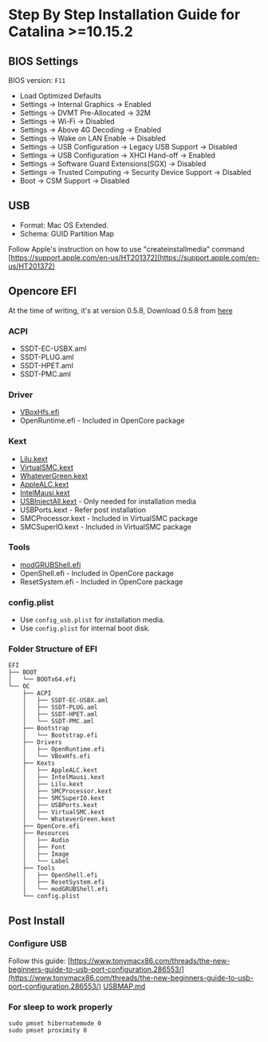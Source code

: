 # Step By Step Installation Guide for Catalina >=10.15.2

## BIOS Settings

BIOS version: `F11`

- Load Optimized Defaults
- Settings -> Internal Graphics -> Enabled
- Settings -> DVMT Pre-Allocated -> 32M
- Settings -> Wi-Fi -> Disabled
- Settings -> Above 4G Decoding -> Enabled
- Settings -> Wake on LAN Enable -> Disabled
- Settings -> USB Configuration -> Legacy USB Support -> Disabled
- Settings -> USB Configuration -> XHCI Hand-off -> Enabled
- Settings -> Software Guard Extensions(SGX) -> Disabled
- Settings -> Trusted Computing -> Security Device Support -> Disabled
- Boot -> CSM Support -> Disabled


## USB

- Format: Mac OS Extended.
- Schema: GUID Partition Map       

Follow Apple's instruction on how to use "createinstallmedia" command [https://support.apple.com/en-us/HT201372](https://support.apple.com/en-us/HT201372)

## Opencore EFI

At the time of writing, it's at version 0.5.8, Download 0.5.8 from [here](https://github.com/acidanthera/OpenCorePkg/releases/download/0.5.8/OpenCore-0.5.8-RELEASE.zip)

### ACPI 
- SSDT-EC-USBX.aml
- SSDT-PLUG.aml
- SSDT-HPET.aml
- SSDT-PMC.aml

### Driver
- [VBoxHfs.efi](https://github.com/acidanthera/AppleSupportPkg/releases/download/2.1.7/AppleSupport-2.1.7-RELEASE.zip)
- OpenRuntime.efi - Included in OpenCore package

### Kext
- [Lilu.kext](https://github.com/acidanthera/Lilu/releases/download/1.4.4/Lilu-1.4.4-RELEASE.zip)
- [VirtualSMC.kext](https://github.com/acidanthera/VirtualSMC/releases/download/1.1.3/VirtualSMC-1.1.3-RELEASE.zip)
- [WhateverGreen.kext](https://github.com/acidanthera/WhateverGreen/releases/download/1.3.9/WhateverGreen-1.3.9-RELEASE.zip)
- [AppleALC.kext](https://github.com/acidanthera/AppleALC/releases/download/1.4.9/AppleALC-1.4.9-RELEASE.zip)
- [IntelMausi.kext](https://github.com/acidanthera/IntelMausi/releases/download/1.0.2/IntelMausi-1.0.2-RELEASE.zip)
- [USBInjectAll.kext](https://bitbucket.org/RehabMan/os-x-usb-inject-all/downloads/RehabMan-USBInjectAll-2018-1108.zip) - Only needed for installation media
- USBPorts.kext - Refer post installation
- SMCProcessor.kext - Included in VirtualSMC package
- SMCSuperIO.kext - Included in VirtualSMC package

### Tools
- [modGRUBShell.efi](https://github.com/datasone/grub-mod-setup_var/releases/download/1.1/modGRUBShell.efi)
- OpenShell.efi - Included in OpenCore package
- ResetSystem.efi - Included in OpenCore package

### config.plist

- Use `config_usb.plist` for installation media.
- Use `config.plist` for internal boot disk.

### Folder Structure of EFI

```
EFI
├── BOOT
│   └── BOOTx64.efi
└── OC
    ├── ACPI
    │   ├── SSDT-EC-USBX.aml
    │   ├── SSDT-PLUG.aml
    │   ├── SSDT-HPET.aml
    │   └── SSDT-PMC.aml
    ├── Bootstrap
    │   └── Bootstrap.efi
    ├── Drivers
    │   ├── OpenRuntime.efi
    │   └── VBoxHfs.efi
    ├── Kexts
    │   ├── AppleALC.kext
    │   ├── IntelMausi.kext
    │   ├── Lilu.kext
    │   ├── SMCProcessor.kext
    │   ├── SMCSuperIO.kext
    │   ├── USBPorts.kext
    │   ├── VirtualSMC.kext
    │   └── WhateverGreen.kext
    ├── OpenCore.efi
    ├── Resources
    │   ├── Audio
    │   ├── Font
    │   ├── Image
    │   └── Label
    ├── Tools
    │   ├── OpenShell.efi
    │   ├── ResetSystem.efi
    │   └── modGRUBShell.efi
    └── config.plist
```


## Post Install

### Configure USB
Follow this guide: [https://www.tonymacx86.com/threads/the-new-beginners-guide-to-usb-port-configuration.286553/](https://www.tonymacx86.com/threads/the-new-beginners-guide-to-usb-port-configuration.286553/)
[USBMAP.md](USBMAP.md) 


### For sleep to work properly

```
sudo pmset hibernatemode 0
sudo pmset proximity 0
```
